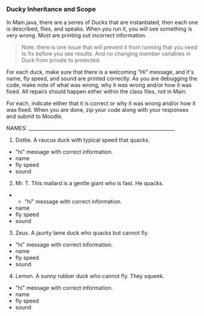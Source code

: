 ### Ducky Inheritance and Scope

In Main.java, there are a series of Ducks that are instantiated, then each one is described, flies, and speaks. When you run it, you will see something is very wrong. Most are printing out incorrect information. 

> Note: there is one issue that will prevent it from running that you need to fix before you see results. And no changing member variables in Duck from private to protected.

For each duck, make sure that there is a welcoming "Hi" message, and it's name, fly speed, and sound are printed correctly. As you are debugging the code, make note of what was wrong, why it was wrong and/or how it was fixed. All repairs should happen either within the class files, not in Main.

For each, indicate either that it is correct or why it was wrong and/or how it was fixed. When you are done, zip your code along with your responses and submit to Moodle.

NAMES: ____________________________________________________________

1. Dottie. A raucus duck with typical speed that quacks.
- "hi" message with correct information.
- name
- fly speed
- sound

2. Mr. T. This mallard is a gentle giant who is fast. He quacks.
- - "hi" message with correct information.
- name
- fly speed
- sound

3. Zeus. A jaunty lame duck who quacks but cannot fly.
- "hi" message with correct information.
- name
- fly speed
- sound

4. Lemon. A sunny rubber duck who cannot fly. They squeek.
- "hi" message with correct information.
- name
- fly speed
- sound
